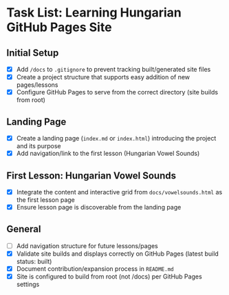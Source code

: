 # Task List: Learning Hungarian GitHub Pages Site

## Initial Setup
- [x] Add `/docs` to `.gitignore` to prevent tracking built/generated site files
- [x] Create a project structure that supports easy addition of new pages/lessons
- [x] Configure GitHub Pages to serve from the correct directory (site builds from root)

## Landing Page
- [x] Create a landing page (`index.md` or `index.html`) introducing the project and its purpose
- [x] Add navigation/link to the first lesson (Hungarian Vowel Sounds)

## First Lesson: Hungarian Vowel Sounds
- [x] Integrate the content and interactive grid from `docs/vowelsounds.html` as the first lesson page
- [x] Ensure lesson page is discoverable from the landing page

## General
- [ ] Add navigation structure for future lessons/pages
- [x] Validate site builds and displays correctly on GitHub Pages (latest build status: built)
- [x] Document contribution/expansion process in `README.md`
- [x] Site is configured to build from root (not /docs) per GitHub Pages settings 